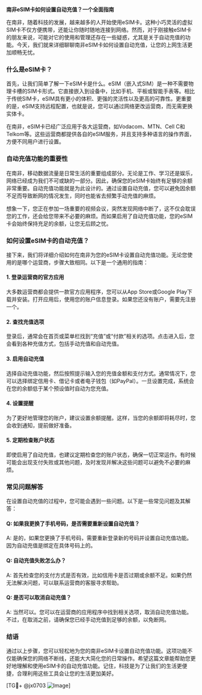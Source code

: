 **南非eSIM卡如何设置自动充值？一个全面指南**

在南非，随着科技的发展，越来越多的人开始使用eSIM卡。这种小巧灵活的虚拟SIM卡不仅方便携带，还能让你随时随地连接到网络。然而，对于刚接触eSIM卡的朋友来说，可能对它的使用和管理还存在一些疑惑，尤其是关于自动充值的功能。今天，我们就来详细聊聊南非eSIM卡如何设置自动充值，让您的上网生活更加顺畅无忧。

### 什么是eSIM卡？

首先，让我们简单了解一下eSIM卡是什么。eSIM（嵌入式SIM）是一种不需要物理卡槽的SIM卡形式。它直接嵌入到设备中，比如手机、平板或智能手表等。相比于传统SIM卡，eSIM具有更小的体积、更强的灵活性以及更高的可靠性。更重要的是，eSIM支持远程配置，也就是说，您可以通过网络更改运营商，而无需更换实体卡。

在南非，eSIM卡已经广泛应用于各大运营商，如Vodacom、MTN、Cell C和Telkom等。这些运营商都提供各自的eSIM服务，并且支持多种语言的操作界面，方便不同用户进行设置。

### 自动充值功能的重要性

在南非，移动数据流量是日常生活的重要组成部分。无论是工作、学习还是娱乐，网络已经成为我们不可或缺的一部分。因此，确保您的eSIM卡始终有足够的余额非常重要。自动充值功能就是为此设计的。通过设置自动充值，您可以避免因余额不足而导致断网的情况发生，同时也能省去频繁手动充值的麻烦。

想象一下，您正在参加一场重要的视频会议，突然发现网络中断了，这不仅会耽误您的工作，还会给您带来不必要的麻烦。而如果启用了自动充值功能，您的eSIM卡会始终保持充足的余额，让您无后顾之忧。

### 如何设置eSIM卡的自动充值？

接下来，我们将详细介绍如何在南非为您的eSIM卡设置自动充值功能。无论您使用的是哪个运营商，步骤大致相同。以下是一个通用的指南：

#### 1. 登录运营商的官方应用

大多数运营商都会提供一款官方应用程序，您可以从App Store或Google Play下载并安装。打开应用后，使用您的账户信息登录。如果您还没有账户，需要先注册一个。

#### 2. 查找充值选项

登录后，通常会在首页或菜单栏找到“充值”或“付款”相关的选项。点击进入后，您会看到各种充值方式，包括手动充值和自动充值。

#### 3. 启用自动充值

选择自动充值功能，然后按照提示输入您的充值金额和支付方式。通常情况下，您可以选择绑定信用卡、借记卡或者电子钱包（如PayPal）。一旦设置完成，系统会在您的余额低于某个预设值时自动为您充值。

#### 4. 设置提醒

为了更好地管理您的账户，建议设置余额提醒。这样，当您的余额即将耗尽时，您会收到通知，提前做好准备。

#### 5. 定期检查账户状态

即使启用了自动充值，也建议定期检查您的账户状态，确保一切正常运作。有时候可能会出现支付失败或其他问题，及时发现并解决这些问题可以避免不必要的麻烦。

### 常见问题解答

在设置自动充值的过程中，您可能会遇到一些问题。以下是一些常见问题及其解答：

#### Q: 如果我更换了手机号码，是否需要重新设置自动充值？

A: 是的，如果您更换了手机号码，需要重新登录新的号码并设置自动充值功能。因为自动充值是绑定在具体号码上的。

#### Q: 自动充值失败怎么办？

A: 首先检查您的支付方式是否有效，比如信用卡是否过期或余额不足。如果仍然无法解决问题，可以联系运营商的客服寻求帮助。

#### Q: 是否可以取消自动充值？

A: 当然可以。您可以在运营商的应用程序中找到相关选项，取消自动充值功能。不过，在取消之前，请确保您已经手动充值到足够的余额，以免断网。

### 结语

通过以上步骤，您可以轻松地为您的南非eSIM卡设置自动充值功能。这项功能不仅能确保您的网络不断线，还能大大简化您的日常操作。希望这篇文章能帮助您更好地理解和使用eSIM卡的自动充值功能。记住，科技是为了让我们的生活更便捷，合理利用这些工具会让您的生活更加美好。

[TG💪+ @jx0703 ![Image](https://github.com/user-attachments/assets/dbca1d08-cadb-493c-b0ec-ad6f7a83f270)]